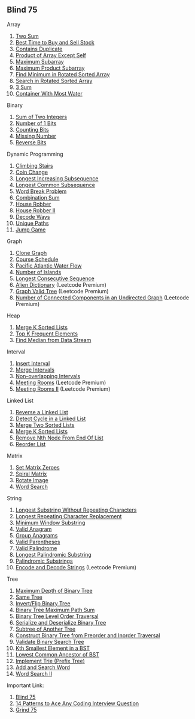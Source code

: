 ## Blind 75

Array

1. [Two Sum](https://leetcode.com/problems/two-sum/)
1. [Best Time to Buy and Sell Stock](https://leetcode.com/problems/best-time-to-buy-and-sell-stock/)
1. [Contains Duplicate](https://leetcode.com/problems/contains-duplicate/)
1. [Product of Array Except Self](https://leetcode.com/problems/product-of-array-except-self/)
1. [Maximum Subarray](https://leetcode.com/problems/maximum-subarray/)
1. [Maximum Product Subarray](https://leetcode.com/problems/maximum-product-subarray/)
1. [Find Minimum in Rotated Sorted Array](https://leetcode.com/problems/find-minimum-in-rotated-sorted-array/)
1. [Search in Rotated Sorted Array](https://leetcode.com/problems/search-in-rotated-sorted-array/)
1. [3 Sum](https://leetcode.com/problems/3sum/)
1. [Container With Most Water](https://leetcode.com/problems/container-with-most-water/)

Binary

1. [Sum of Two Integers]()
1. [Number of 1 Bits]()
1. [Counting Bits]()
1. [Missing Number]()
1. [Reverse Bits]()

Dynamic Programming

1. [Climbing Stairs]()
1. [Coin Change]()
1. [Longest Increasing Subsequence]()
1. [Longest Common Subsequence]()
1. [Word Break Problem]()
1. [Combination Sum]()
1. [House Robber]()
1. [House Robber II]()
1. [Decode Ways]()
1. [Unique Paths]()
1. [Jump Game]()

Graph

1. [Clone Graph]()
1. [Course Schedule]()
1. [Pacific Atlantic Water Flow]()
1. [Number of Islands]()
1. [Longest Consecutive Sequence]()
1. [Alien Dictionary]() (Leetcode Premium)
1. [Graph Valid Tree]() (Leetcode Premium)
1. [Number of Connected Components in an Undirected Graph]() (Leetcode Premium)

Heap

1. [Merge K Sorted Lists]()
1. [Top K Frequent Elements]()
1. [Find Median from Data Stream]()

Interval

1. [Insert Interval]()
1. [Merge Intervals]()
1. [Non-overlapping Intervals]()
1. [Meeting Rooms]() (Leetcode Premium)
1. [Meeting Rooms II]() (Leetcode Premium)

Linked List

1. [Reverse a Linked List]()
1. [Detect Cycle in a Linked List]()
1. [Merge Two Sorted Lists]()
1. [Merge K Sorted Lists]()
1. [Remove Nth Node From End Of List]()
1. [Reorder List]()

Matrix

1. [Set Matrix Zeroes]()
1. [Spiral Matrix]()
1. [Rotate Image]()
1. [Word Search]()

String

1. [Longest Substring Without Repeating Characters]()
1. [Longest Repeating Character Replacement]()
1. [Minimum Window Substring]()
1. [Valid Anagram]()
1. [Group Anagrams]()
1. [Valid Parentheses]()
1. [Valid Palindrome]()
1. [Longest Palindromic Substring]()
1. [Palindromic Substrings]()
1. [Encode and Decode Strings]() (Leetcode Premium)

Tree

1. [Maximum Depth of Binary Tree]()
1. [Same Tree]()
1. [Invert/Flip Binary Tree]()
1. [Binary Tree Maximum Path Sum]()
1. [Binary Tree Level Order Traversal]()
1. [Serialize and Deserialize Binary Tree]()
1. [Subtree of Another Tree]()
1. [Construct Binary Tree from Preorder and Inorder Traversal]()
1. [Validate Binary Search Tree]()
1. [Kth Smallest Element in a BST]()
1. [Lowest Common Ancestor of BST]()
1. [Implement Trie (Prefix Tree)]()
1. [Add and Search Word]()
1. [Word Search II]()

Important Link:

1. [Blind 75](https://leetcode.com/discuss/general-discussion/460599/blind-75-leetcode-questions)
1. [14 Patterns to Ace Any Coding Interview Question](https://hackernoon.com/14-patterns-to-ace-any-coding-interview-question-c5bb3357f6ed)
1. [Grind 75](https://www.techinterviewhandbook.org/grind75)
